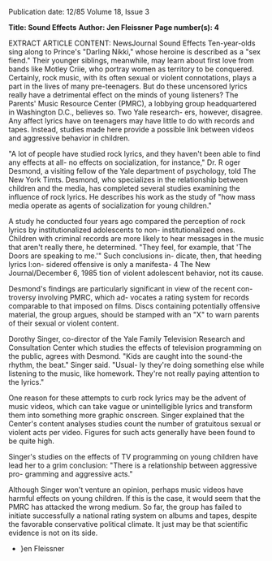 Publication date: 12/85
Volume 18, Issue 3

**Title: Sound Effects**
**Author: Jen Fleissner**
**Page number(s): 4**

EXTRACT ARTICLE CONTENT:
NewsJournal 
Sound Effects 
Ten-year-olds sing along to Prince's 
"Darling Nikki," whose heroine is 
described as a "sex fiend." Their 
younger siblings, meanwhile, may 
learn about first love from bands like 
Motley Criie, who portray women as 
territory to be conquered. Certainly, 
rock music, with its often sexual or 
violent connotations, plays a part in 
the lives of many pre-teenagers. But do 
these uncensored lyrics really have a 
detrimental effect on the minds of 
young listeners? The Parents' Music 
Resource Center (PMRC), a lobbying 
group headquartered in Washington 
D.C., believes so. Two Yale research-
ers, however, disagree. Any affect 
lyrics have on teenagers may have little 
to do with records and tapes. Instead, 
studies made here provide a possible 
link between videos and aggressive 
behavior in children. 

"A lot of people have studied rock 
lyrics, and they haven't been able to 
find any effects at all- no effects on 
socialization, for instance," Dr. R oger 
Desmond, a visiting fellow of the Yale 
department of psychology, told The 
New 
York 
Timts. 
Desmond, 
who 
specializes in the relationship between 
children and the media, has completed 
several studies examining the influence 
of rock lyrics. He describes his work as 
the study of "how mass media operate 
as agents of socialization for young 
children." 

A study he conducted four years ago 
compared the perception of rock lyrics 
by institutionalized adolescents to non-
institutionalized ones. Children with 
criminal records are more likely to 
hear messages in the music that aren't 
really there, he determined. "They 
feel, for example, that 'The Doors are 
speaking to me.'" Such conclusions in-
dicate, then, that heeding lyrics l:on-
sidered offensive is only a manifesta-
4 The New Journal/December 6, 1985 
tion of violent adolescent behavior, not 
its cause. 

Desmond's findings are particularly 
significant in view of the recent con-
troversy involving PMRC, which ad-
vocates a rating system for records 
comparable to that imposed on films. 
Discs containing potentially offensive 
material, the group argues, should be 
stamped with an "X" to warn parents of 
their sexual or violent content. 

Dorothy Singer, co-director of the 
Yale Family Television Research and 
Consultation Center which studies the 
effects of television programming on 
the public, agrees with Desmond. 
"Kids are caught into the sound-the 
rhythm, the beat." Singer said. "Usual-
ly they're doing something else while 
listening to the music, like homework. 
They're not really paying attention to 
the lyrics." 

One reason for these attempts to 
curb rock lyrics may be the advent of 
music videos, which can take vague or 
unintelligible lyrics and transform 
them into something more graphic 
onscreen. Singer explained that the 
Center's 
content analyses 
studies 
count the number of gratuitous sexual 
or violent acts per video. Figures for 
such acts generally have been found to 
be quite high. 

Singer's studies on the effects of TV 
programming on young children have 
lead her to a grim conclusion: "There is 
a relationship between aggressive pro-
gramming and aggressive acts." 

Although Singer won't venture an 
opinion, perhaps music videos have 
harmful effects on young children. If 
this is the case, it would seem that the 
PMRC has attacked 
the wrong 
medium. So far, the group has failed to 
initiate successfully a national rating 
system on albums and tapes, despite 
the favorable conservative political 
climate. It just may be that scientific 
evidence is not on its side. 
- }en Fleissner